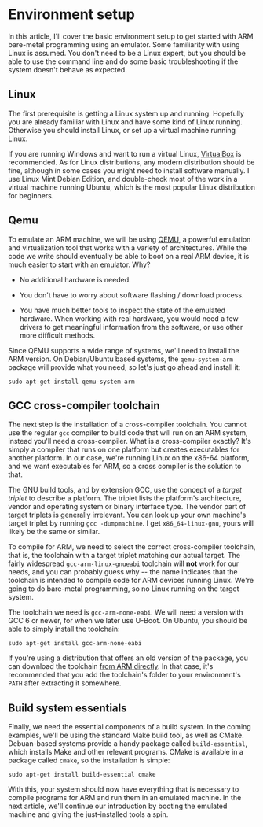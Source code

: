 # Environment setup

In this article, I'll cover the basic environment setup to get started with ARM bare-metal programming using an emulator. Some familiarity with using Linux is assumed. You don't need to be a Linux expert, but you should be able to use the command line and do some basic troubleshooting if the system doesn't behave as expected.

## Linux

The first prerequisite is getting a Linux system up and running. Hopefully you are already familiar with Linux and have some kind of Linux running. Otherwise you should install Linux, or set up a virtual machine running Linux.

If you are running Windows and want to run a virtual Linux, [VirtualBox](http://www.virtualbox.org) is recommended. As for Linux distributions, any modern distribution should be fine, although in some cases you might need to install software manually. I use Linux Mint Debian Edition, and double-check most of the work in a virtual machine running Ubuntu, which is the most popular Linux distribution for beginners. 

## Qemu

To emulate an ARM machine, we will be using [QEMU](http://www.qemu.org), a powerful emulation and virtualization tool that works with a variety of architectures. While the code we write should eventually be able to boot on a real ARM device, it is much easier to start with an emulator. Why?

* No additional hardware is needed.

* You don't have to worry about software flashing / download process.

* You have much better tools to inspect the state of the emulated hardware. When working with real hardware, you would need a few drivers to get meaningful information from the software, or use other more difficult methods.

Since QEMU supports a wide range of systems, we'll need to install the ARM version. On Debian/Ubuntu based systems, the `qemu-system-arm` package will provide what you need, so let's just go ahead and install it:

```
sudo apt-get install qemu-system-arm
```

## GCC cross-compiler toolchain

The next step is the installation of a cross-compiler toolchain. You cannot use the regular `gcc` compiler to build code that will run on an ARM system, instead you'll need a cross-compiler. What is a cross-compiler exactly? It's simply a compiler that runs on one platform but creates executables for another platform. In our case, we're running Linux on the x86-64 platform, and we want executables for ARM, so a cross compiler is the solution to that.

The GNU build tools, and by extension GCC, use the concept of a *target triplet* to describe a platform. The triplet lists the platform's architecture, vendor and operating system or binary interface type. The vendor part of target triplets is generally irrelevant. You can look up your own machine's target triplet by running `gcc -dumpmachine`. I get `x86_64-linux-gnu`, yours will likely be the same or similar.

To compile for ARM, we need to select the correct cross-compiler toolchain, that is, the toolchain with a target triplet matching our actual target. The fairly widespread `gcc-arm-linux-gnueabi` toolchain will **not** work for our needs, and you can probably guess why -- the name indicates that the toolchain is intended to compile code for ARM devices running Linux. We're going to do bare-metal programming, so no Linux running on the target system.

The toolchain we need is `gcc-arm-none-eabi`. We will need a version with GCC 6 or newer, for when we later use U-Boot. On Ubuntu, you should be able to simply install the toolchain:

```
sudo apt-get install gcc-arm-none-eabi
```

If you're using a distribution that offers an old version of the package, you can download the toolchain [from ARM directly](https://developer.arm.com/open-source/gnu-toolchain/gnu-rm/downloads). In that case, it's recommended that you add the toolchain's folder to your environment's `PATH` after extracting it somewhere.

## Build system essentials

Finally, we need the essential components of a build system. In the coming examples, we'll be using the standard Make build tool, as well as CMake. Debuan-based systems provide a handy package called `build-essential`, which installs Make and other relevant programs. CMake is available in a package called `cmake`, so the installation is simple:

```
sudo apt-get install build-essential cmake
```

With this, your system should now have everything that is necessary to compile programs for ARM and run them in an emulated machine. In the next article, we'll continue our introduction by booting the emulated machine and giving the just-installed tools a spin.
